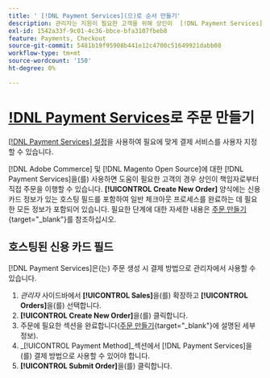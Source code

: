 ```yaml
---
title: ' [!DNL Payment Services](으)로 순서 만들기'
description: 관리자는 지원이 필요한 고객을 위해 상인이  [!DNL Payment Services] 직접 관리자로부터 주문을 사용하여 주문을 이행하는 기능을 제공합니다.
exl-id: 1542a33f-9c01-4c36-bbce-bfa3107fbeb8
feature: Payments, Checkout
source-git-commit: 5481b19f95908b441e12c4700c51649921dabb08
workflow-type: tm+mt
source-wordcount: '150'
ht-degree: 0%

---
```


# [!DNL Payment Services](으)로 주문 만들기

[[!DNL Payment Services] 설정](settings.md)을 사용하여 필요에 맞게 결제 서비스를 사용자 지정할 수 있습니다.

[!DNL Adobe Commerce] 및 [!DNL Magento Open Source]에 대한 [!DNL Payment Services]을(를) 사용하면 도움이 필요한 고객의 경우 상인이 책임자로부터 직접 주문을 이행할 수 있습니다. **[!UICONTROL Create New Order]** 양식에는 신용 카드 정보가 있는 호스팅 필드를 포함하여 일반 체크아웃 프로세스를 완료하는 데 필요한 모든 정보가 포함되어 있습니다. 필요한 단계에 대한 자세한 내용은 [주문 만들기](https://docs.magento.com/user-guide/customers/customer-account-create-order.html){target="_blank"}를 참조하십시오.

## 호스팅된 신용 카드 필드

[!DNL Payment Services]은(는) 주문 생성 시 결제 방법으로 관리자에서 사용할 수 있습니다.

1. _관리자_ 사이드바에서 **[!UICONTROL Sales]**&#x200B;을(를) 확장하고 **[!UICONTROL Orders]**&#x200B;을(를) 선택합니다.
1. **[!UICONTROL Create New Order]**&#x200B;을(를) 클릭합니다.
1. 주문에 필요한 섹션을 완료합니다([주문 만들기](https://docs.magento.com/user-guide/customers/customer-account-create-order.html){target="_blank"}에 설명된 세부 정보).
1. _[!UICONTROL Payment Method]_섹션에서 [!DNL Payment Services]을(를) 결제 방법으로 사용할 수 있어야 합니다.
1. **[!UICONTROL Submit Order]**&#x200B;을(를) 클릭합니다.
